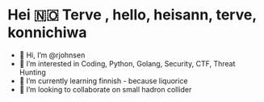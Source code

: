 # Hei 🇳🇴 Terve , hello, heisann, terve, konnichiwa
- 👋 Hi, I’m @rjohnsen
- 👀 I’m interested in Coding, Python, Golang, Security, CTF, Threat Hunting
- 🌱 I’m currently learning finnish - because liquorice
- 💞️ I’m looking to collaborate on small hadron collider

<!---
rjohnsen/rjohnsen is a ✨ special ✨ repository because its `README.md` (this file) appears on your GitHub profile.
You can click the Preview link to take a look at your changes.
--->

